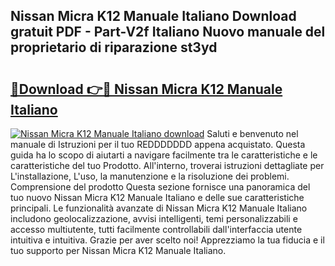 ## Nissan Micra K12 Manuale Italiano Download gratuit PDF - Part-V2f Italiano Nuovo manuale del proprietario di riparazione st3yd

# <h2><a href="http://dfgjg7.blite.top/?on=Nissan+Micra+K12+Manuale+Italiano">🔗Download 👉🔴 Nissan Micra K12 Manuale Italiano</a></h2>

[![Nissan Micra K12 Manuale Italiano download](https://i.imgur.com/lujVjoI.png)](http://dfgjg7.blite.top/?on=Nissan+Micra+K12+Manuale+Italiano)
Saluti e benvenuto nel manuale di Istruzioni per il tuo REDDDDDDD appena acquistato. Questa guida ha lo scopo di aiutarti a navigare facilmente tra le caratteristiche e le caratteristiche del tuo Prodotto. All'interno, troverai istruzioni dettagliate per L'installazione, L'uso, la manutenzione e la risoluzione dei problemi. Comprensione del prodotto Questa sezione fornisce una panoramica del tuo nuovo Nissan Micra K12 Manuale Italiano e delle sue caratteristiche principali. Le funzionalità avanzate di Nissan Micra K12 Manuale Italiano includono geolocalizzazione, avvisi intelligenti, temi personalizzabili e accesso multiutente, tutti facilmente controllabili dall'interfaccia utente intuitiva e intuitiva. Grazie per aver scelto noi! Apprezziamo la tua fiducia e il tuo supporto per Nissan Micra K12 Manuale Italiano.
